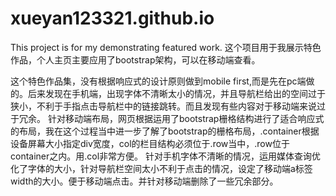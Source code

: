 # xueyan123321.github.io
This project is for my demonstrating featured work.
这个项目用于我展示特色作品，个人主页主要应用了bootstrap架构，可以在移动端查看。

这个特色作品集，没有根据响应式的设计原则做到mobile first,而是先在pc端做的。后来发现在手机端，出现字体不清晰太小的情况，并且导航栏给出的空间过于狭小，不利于手指点击导航栏中的链接跳转。而且发现有些内容对于移动端来说过于冗余。
针对移动端布局，网页根据运用了bootstrap栅格结构进行了适合响应式的布局，我在这个过程当中进一步了解了bootstrap的栅格布局，.container根据设备屏幕大小指定div宽度，col的栏目结构必须位于.row当中，.row位于container之内。用.col非常方便。
针对手机字体不清晰的情况，运用媒体查询优化了字体的大小，针对导航栏空间太小不利于点击的情况，设定了移动端a标签width的大小。便于移动端点击。并针对移动端删除了一些冗余部分。
